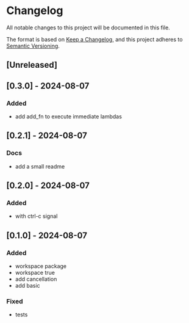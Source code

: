 # Changelog
All notable changes to this project will be documented in this file.

The format is based on [Keep a Changelog](https://keepachangelog.com/en/1.0.0/),
and this project adheres to [Semantic Versioning](https://semver.org/spec/v2.0.0.html).

## [Unreleased]

## [0.3.0] - 2024-08-07

### Added
- add add_fn to execute immediate lambdas

## [0.2.1] - 2024-08-07

### Docs
- add a small readme

## [0.2.0] - 2024-08-07

### Added
- with ctrl-c signal

## [0.1.0] - 2024-08-07

### Added
- workspace package
- workspace true
- add cancellation
- add basic

### Fixed
- tests
